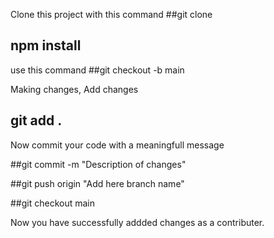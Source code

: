Clone this project with this command ##git clone

## npm install

use this command
##git checkout -b main

Making changes, Add changes

## git add .

Now commit your code with a meaningfull message 

##git commit -m "Description of changes"

##git push origin "Add here branch name"

##git checkout main

Now you have successfully addded changes as a contributer.

